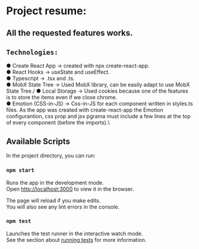 # Project resume:

## All the requested features works.

## `Technologies:`

● Create React App -> created with npx create-react-app.\
● React Hooks -> useState and useEffect.\
● Typescript -> .tsx and .ts.\
● MobX State Tree -> Used MobX library, can be easily adapt to use MobX State Tree./
● Local Storage -> Used cookies because one of the features is to store the items even if we close chrome.\
● Emotion (CSS-in-JS) -> Css-in-JS for each component written in styles.ts files. As the app was created with create-react-app the Emotion configurantion, css prop and jsx pgrama must include a few lines at the top of every component (before the imports).\

## Available Scripts

In the project directory, you can run:

### `npm start`

Runs the app in the development mode.\
Open [http://localhost:3000](http://localhost:3000) to view it in the browser.

The page will reload if you make edits.\
You will also see any lint errors in the console.

### `npm test`

Launches the test runner in the interactive watch mode.\
See the section about [running tests](https://facebook.github.io/create-react-app/docs/running-tests) for more information.
